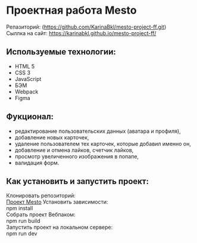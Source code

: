 # Проектная работа Mesto
Репазиторий: (https://github.com/KarinaBkl/mesto-project-ff.git)  
Сыллка на сайт: https://karinabkl.github.io/mesto-project-ff/   
## Используемые технологии:
 * HTML 5  
 * CSS 3  
 * JavaScript    
 * БЭМ  
 * Webpack   
 * Figma  
## Фукционал:
 * редактирование пользовательских данных (аватара и профиля),  
 * добавление новых карточек,  
 * удаление пользователем тех карточек, которые добавил именно он,  
 * добавление и отмена лайков, счетчик лайков,  
 * просмотр увеличенного изображения в попапе,  
 * валидация форм.
## Как установить и запустить проект:
Клонировать репозиторий:  
  [Проект Mesto](https://github.com/KarinaBkl/mesto-project-ff.git)
Установить зависимости:  
    npm install  
Собрать проект Вебпаком:  
    npm run build  
Запустить проект на локальном сервере:  
    npm run dev  

